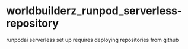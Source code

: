 # worldbuilderz_runpod_serverless-repository
runpodai serverless set up requires deploying repositories from github
